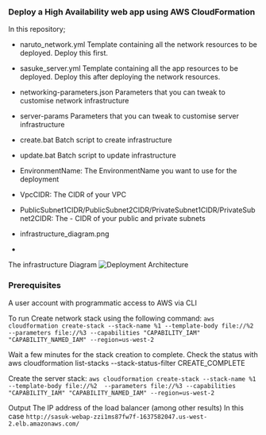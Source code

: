 ### Deploy a High Availability web app using AWS CloudFormation

In this repository;
* naruto_network.yml
Template containing all the network resources to be deployed. Deploy this first.

* sasuke_server.yml
Template containing all the app resources to be deployed. Deploy this after deploying the network resources.

* networking-parameters.json
Parameters that you can tweak to customise network infrastructure

* server-params
Parameters that you can tweak to customise server infrastructure

* create.bat
Batch script to create infrastructure

* update.bat
Batch script to update infrastructure

* EnvironmentName: The EnvironmentName you want to use for the deployment
* VpcCIDR: The CIDR of your VPC
* PublicSubnet1CIDR/PublicSubnet2CIDR/PrivateSubnet1CIDR/PrivateSubnet2CIDR: The - CIDR of your public and private subnets
* infrastructure_diagram.png
* 
The infrastructure Diagram
![Deployment  Architecture](https://user-images.githubusercontent.com/108627847/181870217-e165c290-7c72-4f0c-ab38-addc8a76d92a.jpeg)

### Prerequisites
A user account with programmatic access to AWS via CLI

To run
Create network stack using the following command:
`aws cloudformation create-stack --stack-name %1 --template-body file://%2  --parameters file://%3 --capabilities "CAPABILITY_IAM" "CAPABILITY_NAMED_IAM" --region=us-west-2`

Wait a few minutes for the stack creation to complete. Check the status with aws cloudformation list-stacks --stack-status-filter CREATE_COMPLETE

Create the server stack:
`aws cloudformation create-stack --stack-name %1 --template-body file://%2  --parameters file://%3 --capabilities "CAPABILITY_IAM" "CAPABILITY_NAMED_IAM" --region=us-west-2`

Output
The IP address of the load balancer (among other results)
In this case `http://sasuk-webap-zzi1ms87fw7f-1637582047.us-west-2.elb.amazonaws.com/`
